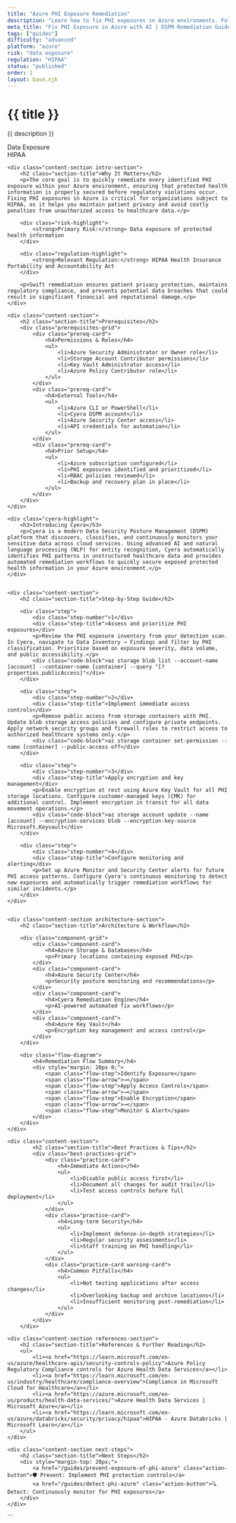 ```yaml
---
title: "Azure PHI Exposure Remediation"
description: "Learn how to fix PHI exposures in Azure environments. Follow step-by-step guidance for HIPAA compliance and healthcare data security."
meta_title: "Fix PHI Exposure in Azure with AI | DSPM Remediation Guide"
tags: ["guides"]
difficulty: "advanced"
platform: "azure"
risk: "data exposure"
regulation: "HIPAA"
status: "published"
order: 1
layout: base.njk
---
```


<div class="container">
    <div class="header">
        <h1>{{ title }}</h1>
        <p>{{ description }}</p>
        <div class="badge">Data Exposure</div>
        <div class="badge regulation">HIPAA</div>
    </div>

    <div class="content-section intro-section">
        <h2 class="section-title">Why It Matters</h2>
        <p>The core goal is to quickly remediate every identified PHI exposure within your Azure environment, ensuring that protected health information is properly secured before regulatory violations occur. Fixing PHI exposures in Azure is critical for organizations subject to HIPAA, as it helps you maintain patient privacy and avoid costly penalties from unauthorized access to healthcare data.</p>
        
        <div class="risk-highlight">
            <strong>Primary Risk:</strong> Data exposure of protected health information
        </div>
        
        <div class="regulation-highlight">
            <strong>Relevant Regulation:</strong> HIPAA Health Insurance Portability and Accountability Act
        </div>
        
        <p>Swift remediation ensures patient privacy protection, maintains regulatory compliance, and prevents potential data breaches that could result in significant financial and reputational damage.</p>
    </div>

    <div class="content-section">
        <h2 class="section-title">Prerequisites</h2>
        <div class="prerequisites-grid">
            <div class="prereq-card">
                <h4>Permissions & Roles</h4>
                <ul>
                    <li>Azure Security Administrator or Owner role</li>
                    <li>Storage Account Contributor permissions</li>
                    <li>Key Vault Administrator access</li>
                    <li>Azure Policy Contributor role</li>
                </ul>
            </div>
            <div class="prereq-card">
                <h4>External Tools</h4>
                <ul>
                    <li>Azure CLI or PowerShell</li>
                    <li>Cyera DSPM account</li>
                    <li>Azure Security Center access</li>
                    <li>API credentials for automation</li>
                </ul>
            </div>
            <div class="prereq-card">
                <h4>Prior Setup</h4>
                <ul>
                    <li>Azure subscription configured</li>
                    <li>PHI exposures identified and prioritized</li>
                    <li>RBAC policies reviewed</li>
                    <li>Backup and recovery plan in place</li>
                </ul>
            </div>
        </div>
    </div>
	
    <div class="cyera-highlight">
        <h3>Introducing Cyera</h3>
        <p>Cyera is a modern Data Security Posture Management (DSPM) platform that discovers, classifies, and continuously monitors your sensitive data across cloud services. Using advanced AI and natural language processing (NLP) for entity recognition, Cyera automatically identifies PHI patterns in unstructured healthcare data and provides automated remediation workflows to quickly secure exposed protected health information in your Azure environment.</p>
    </div>
	

    <div class="content-section">
        <h2 class="section-title">Step-by-Step Guide</h2>
        
        <div class="step">
            <div class="step-number">1</div>
            <div class="step-title">Assess and prioritize PHI exposures</div>
            <p>Review the PHI exposure inventory from your detection scan. In Cyera, navigate to Data Inventory → Findings and filter by PHI classification. Prioritize based on exposure severity, data volume, and public accessibility.</p>
            <div class="code-block">az storage blob list --account-name [account] --container-name [container] --query "[?properties.publicAccess]"</div>
        </div>

        <div class="step">
            <div class="step-number">2</div>
            <div class="step-title">Implement immediate access controls</div>
            <p>Remove public access from storage containers with PHI. Update blob storage access policies and configure private endpoints. Apply network security groups and firewall rules to restrict access to authorized healthcare systems only.</p>
            <div class="code-block">az storage container set-permission --name [container] --public-access off</div>
        </div>

        <div class="step">
            <div class="step-number">3</div>
            <div class="step-title">Apply encryption and key management</div>
            <p>Enable encryption at rest using Azure Key Vault for all PHI storage locations. Configure customer-managed keys (CMK) for additional control. Implement encryption in transit for all data movement operations.</p>
            <div class="code-block">az storage account update --name [account] --encryption-services blob --encryption-key-source Microsoft.Keyvault</div>
        </div>

        <div class="step">
            <div class="step-number">4</div>
            <div class="step-title">Configure monitoring and alerting</div>
            <p>Set up Azure Monitor and Security Center alerts for future PHI access patterns. Configure Cyera's continuous monitoring to detect new exposures and automatically trigger remediation workflows for similar incidents.</p>
        </div>
    </div>


    <div class="content-section architecture-section">
        <h2 class="section-title">Architecture & Workflow</h2>
        
        <div class="component-grid">
            <div class="component-card">
                <h4>Azure Storage & Databases</h4>
                <p>Primary locations containing exposed PHI</p>
            </div>
            <div class="component-card">
                <h4>Azure Security Center</h4>
                <p>Security posture monitoring and recommendations</p>
            </div>
            <div class="component-card">
                <h4>Cyera Remediation Engine</h4>
                <p>AI-powered automated fix workflows</p>
            </div>
            <div class="component-card">
                <h4>Azure Key Vault</h4>
                <p>Encryption key management and access control</p>
            </div>
        </div>

        <div class="flow-diagram">
            <h4>Remediation Flow Summary</h4>
            <div style="margin: 20px 0;">
                <span class="flow-step">Identify Exposure</span>
                <span class="flow-arrow">→</span>
                <span class="flow-step">Apply Access Controls</span>
                <span class="flow-arrow">→</span>
                <span class="flow-step">Enable Encryption</span>
                <span class="flow-arrow">→</span>
                <span class="flow-step">Monitor & Alert</span>
            </div>
        </div>
    </div>

	<div class="content-section">
	        <h2 class="section-title">Best Practices & Tips</h2>
	        <div class="best-practices-grid">
	            <div class="practice-card">
	                <h4>Immediate Actions</h4>
	                <ul>
	                    <li>Disable public access first</li>
	                    <li>Document all changes for audit trails</li>
	                    <li>Test access controls before full deployment</li>
	                </ul>
	            </div>
	            <div class="practice-card">
	                <h4>Long-term Security</h4>
	                <ul>
	                    <li>Implement defense-in-depth strategies</li>
	                    <li>Regular security assessments</li>
	                    <li>Staff training on PHI handling</li>
	                </ul>
	            </div>
	            <div class="practice-card warning-card">
	                <h4>Common Pitfalls</h4>
	                <ul>
	                    <li>Not testing applications after access changes</li>
	                    <li>Overlooking backup and archive locations</li>
	                    <li>Insufficient monitoring post-remediation</li>
	                </ul>
	            </div>
	        </div>
	    </div>

    <div class="content-section references-section">
        <h2 class="section-title">References & Further Reading</h2>
        <ul>
            <li><a href="https://learn.microsoft.com/en-us/azure/healthcare-apis/security-controls-policy">Azure Policy Regulatory Compliance controls for Azure Health Data Services</a></li>
            <li><a href="https://learn.microsoft.com/en-us/industry/healthcare/compliance-overview">Compliance in Microsoft Cloud for Healthcare</a></li>
            <li><a href="https://azure.microsoft.com/en-us/products/health-data-services/">Azure Health Data Services | Microsoft Azure</a></li>
            <li><a href="https://learn.microsoft.com/en-us/azure/databricks/security/privacy/hipaa">HIPAA - Azure Databricks | Microsoft Learn</a></li>
        </ul>
    </div>

    <div class="content-section next-steps">
        <h2 class="section-title">Next Steps</h2>
        <div style="margin-top: 20px;">
            <a href="/guides/prevent-exposure-of-phi-azure" class="action-button">🛡️ Prevent: Implement PHI protection controls</a>
            <a href="/guides/detect-phi-azure" class="action-button">🔍 Detect: Continuously monitor for PHI exposures</a>
        </div>
    </div>
</div>
```